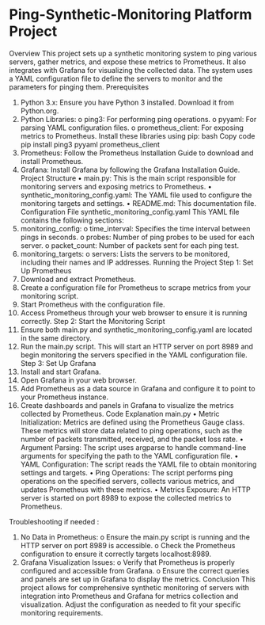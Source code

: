 # Ping-Synthetic-Monitoring Platform Project 
Overview
This project sets up a synthetic monitoring system to ping various servers, gather metrics, and expose these metrics to Prometheus. It also integrates with Grafana for visualizing the collected data. The system uses a YAML configuration file to define the servers to monitor and the parameters for pinging them.
Prerequisites
1.	Python 3.x: Ensure you have Python 3 installed. Download it from Python.org.
2.	Python Libraries:
o	ping3: For performing ping operations.
o	pyyaml: For parsing YAML configuration files.
o	prometheus_client: For exposing metrics to Prometheus.
Install these libraries using pip:
bash
Copy code
pip install ping3 pyyaml prometheus_client
3.	Prometheus: Follow the Prometheus Installation Guide to download and install Prometheus.
4.	Grafana: Install Grafana by following the Grafana Installation Guide.
Project Structure
•	main.py: This is the main script responsible for monitoring servers and exposing metrics to Prometheus.
•	synthetic_monitoring_config.yaml: The YAML file used to configure the monitoring targets and settings.
•	README.md: This documentation file.
Configuration File
synthetic_monitoring_config.yaml
This YAML file contains the following sections:
1.	monitoring_config:
o	time_interval: Specifies the time interval between pings in seconds.
o	probes: Number of ping probes to be used for each server.
o	packet_count: Number of packets sent for each ping test.
2.	monitoring_targets:
o	servers: Lists the servers to be monitored, including their names and IP addresses.
Running the Project
Step 1: Set Up Prometheus
1.	Download and extract Prometheus.
2.	Create a configuration file for Prometheus to scrape metrics from your monitoring script.
3.	Start Prometheus with the configuration file.
4.	Access Prometheus through your web browser to ensure it is running correctly.
Step 2: Start the Monitoring Script
1.	Ensure both main.py and synthetic_monitoring_config.yaml are located in the same directory.
2.	Run the main.py script. This will start an HTTP server on port 8989 and begin monitoring the servers specified in the YAML configuration file.
Step 3: Set Up Grafana
1.	Install and start Grafana.
2.	Open Grafana in your web browser.
3.	Add Prometheus as a data source in Grafana and configure it to point to your Prometheus instance.
4.	Create dashboards and panels in Grafana to visualize the metrics collected by Prometheus.
Code Explanation
main.py
•	Metric Initialization: Metrics are defined using the Prometheus Gauge class. These metrics will store data related to ping operations, such as the number of packets transmitted, received, and the packet loss rate.
•	Argument Parsing: The script uses argparse to handle command-line arguments for specifying the path to the YAML configuration file.
•	YAML Configuration: The script reads the YAML file to obtain monitoring settings and targets.
•	Ping Operations: The script performs ping operations on the specified servers, collects various metrics, and updates Prometheus with these metrics.
•	Metrics Exposure: An HTTP server is started on port 8989 to expose the collected metrics to Prometheus.

Troubleshooting if needed : 

1.	No Data in Prometheus:
o	Ensure the main.py script is running and the HTTP server on port 8989 is accessible.
o	Check the Prometheus configuration to ensure it correctly targets localhost:8989.
2.	Grafana Visualization Issues:
o	Verify that Prometheus is properly configured and accessible from Grafana.
o	Ensure the correct queries and panels are set up in Grafana to display the metrics.
Conclusion
This project allows for comprehensive synthetic monitoring of servers with integration into Prometheus and Grafana for metrics collection and visualization. Adjust the configuration as needed to fit your specific monitoring requirements.

